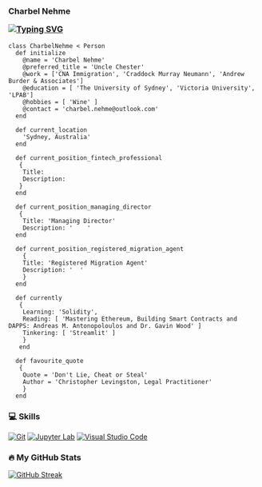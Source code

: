 <h3 align="left">
  Charbel Nehme
 
[![Typing SVG](https://readme-typing-svg.herokuapp.com?size=20&color=1D15C8&lines=Registered+Migration+Agent;Company+Director;Fintech+Professional;Blockchain+Developer;Wine+Connoisseur)](https://git.io/typing-svg)
</h3>

```
class CharbelNehme < Person
  def initialize
    @name = 'Charbel Nehme'
    @preferred_title = 'Uncle Chester'
    @work = ['CNA Immigration', 'Craddock Murray Neumann', 'Andrew Burder & Associates']
    @education = [ 'The University of Sydney', 'Victoria University', 'LPAB']
    @hobbies = [ 'Wine' ]
    @contact = 'charbel.nehme@outlook.com' 
  end

  def current_location
    'Sydney, Australia'
  end

  def current_position_fintech_professional
   {
    Title:
    Description: 
   }
  end 

  def current_position_managing_director
   {
    Title: 'Managing Director'
    Description: '    ' 
  end

  def current_position_registered_migration_agent
    {
    Title: 'Registered Migration Agent'
    Description: '  '
    }
  end 

  def currently
   {
    Learning: 'Solidity',
    Reading: [ 'Mastering Ethereum, Building Smart Contracts and DAPPS: Andreas M. Antonopoloulos and Dr. Gavin Wood' ]
    Tinkering: [ 'Streamlit' ]
    }
   end
 
  def favourite_quote
   {
    Quote = 'Don't Lie, Cheat or Steal'
    Author = 'Christopher Levingston, Legal Practitioner'
    }
  end
```

### 💻 Skills
<p>
    <a href="#"><img alt="Git" src="https://img.shields.io/badge/Git-F05033.svg?logo=git&logoColor=white"></a>
    <a href="#"><img alt="Jupyter Lab" src="https://img.shields.io/badge/Jupyter-F37626.svg?logo=Jupyter&logoColor=white"></a>
    <a href="#"><img alt="Visual Studio Code" src="https://img.shields.io/badge/Visual%20Studio%20Code-0078d7.svg?logo=visual-studio-code&logoColor=white"></a>
</p>

### 🔥 My GitHub Stats
[![GitHub Streak](http://github-readme-streak-stats.herokuapp.com?user=charbelnehme&theme=highcontrast&date_format=j%20M%5B%20Y%5D)](https://git.io/streak-stats)
